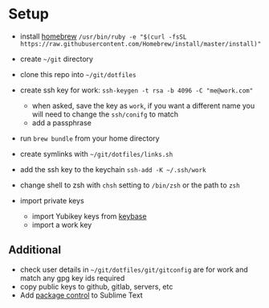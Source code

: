 # Setup

- install [homebrew](https://brew.sh/) `/usr/bin/ruby -e "$(curl -fsSL https://raw.githubusercontent.com/Homebrew/install/master/install)"`
- create `~/git` directory
- clone this repo into `~/git/dotfiles`
- create ssh key for work:
  `ssh-keygen -t rsa -b 4096 -C "me@work.com"`
  - when asked, save the key as `work`, if you want a different name you
  will need to change the `ssh/conifg` to match
  - add a passphrase

- run `brew bundle` from your home directory
- create symlinks with `~/git/dotfiles/links.sh`
- add the ssh key to the keychain `ssh-add -K ~/.ssh/work`
- change shell to zsh with `chsh` setting to `/bin/zsh` or the path to
`zsh`
- import private keys
  - import Yubikey keys from [keybase](https://keybase.io)
  - import a work key

## Additional

- check user details in `~/git/dotfiles/git/gitconfig` are for work and
match any gpg key ids required
- copy public keys to github, gitlab, servers, etc
- Add [package control](https://packagecontrol.io/installation) to Sublime Text
